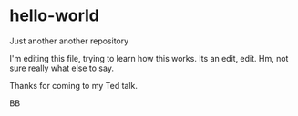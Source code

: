 # hello-world
Just another another repository

I'm editing this file, trying to learn how this works. Its an edit, edit. 
Hm, not sure really what else to say. 

Thanks for coming to my Ted talk. 

BB

